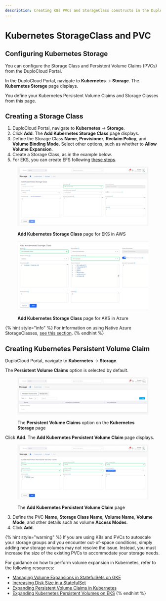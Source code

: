 ```yaml
---
description: Creating K8s PVCs and StorageClass constructs in the DuploCloud Portal
---
```


# Kubernetes StorageClass and PVC

## Configuring Kubernetes Storage

You can configure the Storage Class and Persistent Volume Claims (PVCs) from the DuploCloud Portal.&#x20;

In the DuploCloud Portal, navigate to **Kubernetes** -> **Storage**. The **Kubernetes Storage** page displays.&#x20;

You define your Kubernetes Persistent Volume Claims and Storage Classes from this page.

## Creating a Storage Class

1. DuploCloud Portal, navigate to **Kubernetes** -> **Storage**.
2. Click **Add**. The **Add Kubernetes Storage Class** page displays.
3. Define the Storage Class **Name**, **Provisioner**, **Reclaim Policy**, and **Volume Binding Mode.** Select other options, such as whether to **Allow Volume Expansion**.
4. Create a Storage Class, as in the example below.
5. For EKS, you can create EFS following [these steps](../../aws-user-guide/aws-services/elastic-file-system-efs/).

<figure><img src="../../.gitbook/assets/image (458).png" alt=""><figcaption><p><strong>Add Kubernetes Storage Class</strong> page for EKS in AWS</p></figcaption></figure>

<figure><img src="../../.gitbook/assets/image (457).png" alt=""><figcaption><p><strong>Add Kubernetes Storage Class</strong> page for AKS in Azure</p></figcaption></figure>

{% hint style="info" %}
For information on using Native Azure StorageClasses, [see this section](storage-options.md).
{% endhint %}

## Creating Kubernetes Persistent Volume Claim

DuploCloud Portal, navigate to **Kubernetes** -> **Storage**.&#x20;

The **Persistent Volume Claims** option is selected by default.

<div align="left"><figure><img src="../../.gitbook/assets/screenshot-nimbusweb.me-2024.02.16-15_10_55.png" alt=""><figcaption><p>The <strong>Persistent Volume Claims</strong> option on the <strong>Kubernetes Storage</strong> page</p></figcaption></figure></div>

Click **Add**. The **Add Kubernetes Persistent Volume Claim** page displays.

<div align="left"><figure><img src="../../.gitbook/assets/screenshot-nimbusweb.me-2024.02.16-15_13_10.png" alt=""><figcaption><p>The <strong>Add Kubernetes Persistent Volume Claim</strong> page</p></figcaption></figure></div>

3. Define the PVC **Name**, **Storage Class Name**, **Volume Name**, **Volume Mode**, and other details such as volume **Access Modes**.
4. Click **Add**.

{% hint style="warning" %}
If you are using K8s and PVCs to autoscale your storage groups and you encounter out-of-space conditions, simply adding new storage volumes may not resolve the issue. Instead, you must increase the size of the existing PVCs to accommodate your storage needs.

For guidance on how to perform volume expansion in Kubernetes, refer to the following resources:

* [Managing Volume Expansions in StatefulSets on GKE](https://cloud.google.com/kubernetes-engine/docs/how-to/persistent-volumes/volume-expansion#managing_volume_expansions_in_statefulsets)
* [Increasing Disk Size in a StatefulSet](https://serverfault.com/questions/955293/how-to-increase-disk-size-in-a-stateful-set)
* [Expanding Persistent Volume Claims in Kubernetes](https://kubernetes.io/docs/concepts/storage/persistent-volumes/#expanding-persistent-volumes-claims)
* [Expanding Kubernetes Persistent Volumes on EKS](https://www.jeffgeerling.com/blog/2019/expanding-k8s-pvs-eks-on-aws)
{% endhint %}

